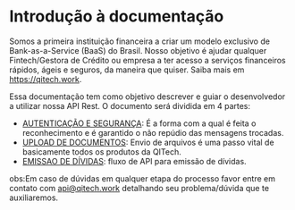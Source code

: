 # Introdução à documentação

Somos a primeira instituição financeira a criar um modelo exclusivo de Bank-as-a-Service (BaaS) do Brasil. Nosso objetivo é ajudar qualquer Fintech/Gestora de Crédito ou empresa a ter acesso a serviços financeiros rápidos, ágeis e seguros, da maneira que quiser. Saiba mais em https://qitech.work.

Essa documentação tem como objetivo descrever e guiar o desenvolvedor a utilizar nossa API Rest. O documento será dividida em 4 partes:

- [AUTENTICAÇÃO E SEGURANÇA](../README.md): É a forma com a qual é feita o reconhecimento e é garantido o não repúdio das mensagens trocadas.
- [UPLOAD DE DOCUMENTOS](../README.md): Envio de arquivos é uma passo vital de basicamente todos os produtos da QITech.
- [EMISSAO DE DÍVIDAS](../README.md): fluxo de API para emissão de dívidas.

obs:Em caso de dúvidas em qualquer etapa do processo favor entre em contato com [api@qitech.work](api@qitech.work) detalhando seu problema/dúvida que te auxiliaremos.
